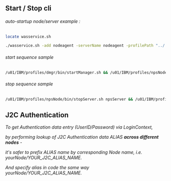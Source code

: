 ## Start / Stop cli

###### auto-startup node/server example :
```bash
locate wasservice.sh

./wasservice.sh -add nodeagent -serverName nodeagent -profilePath "../../../profiles/mngd" -logRoot "/u01/IBM/profiles/mngd/logs/nodeagent" -restart true -startType automatic
```

###### start sequence sample
```bash
/u01/IBM/profiles/dmgr/bin/startManager.sh && /u01/IBM/profiles/npsNode/bin/startNode.sh && /u01/IBM/profiles/npsNode/bin/startServer.sh npsServer
```

###### stop sequence sample
```bash
/u01/IBM/profiles/npsNode/bin/stopServer.sh npsServer && /u01/IBM/profiles/npsNode/bin/stopNode.sh && /u01/IBM/profiles/dmgr/bin/stopManager.sh
```


## J2C Authentication

*To get Authentication data entry (UserID/Password) via LoginContext,*

*by performing lookup of J2C Authentication data ALIAS **across different nodes** -*

*it's safer to prefix ALIAS name by corresponding Node name, i.e. yourNode/YOUR_J2C_ALIAS_NAME.*

*And specify alias in code the same way yourNode/YOUR_J2C_ALIAS_NAME.*
